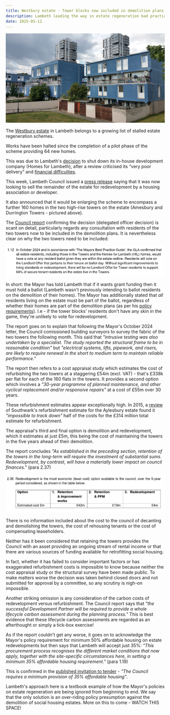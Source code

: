 ```yaml
---
title: Westbury estate - Tower blocks now included in demolition plans 
description: Lambeth leading the way in estate regeneration bad practice!
date: 2025-05-12
---
```

![Westbury estate image](../estates/src/images/wb10.jpg)

The [Westbury estate](https://estatewatch.london/estates/westbury/) in Lambeth belongs to a growing list of stalled estate regeneration schemes.

Works have been halted since the completion of a pilot phase of the scheme providing 64 new homes.

This was due to Lambeth's [decision](https://www.insidehousing.co.uk/news/london-council-plans-to-deliver-at-least-500-new-homes-by-2030-85865) to shut down its in-house development company (Homes for Lambeth), after a review criticised its “very poor delivery” and [financial difficulties](https://www.brixtonbuzz.com/2025/05/still-on-the-payroll-homes-for-lambeth-refuses-to-die-quietly-or-cheaply/).

This week, Lambeth Council issued a [press release](https://love.lambeth.gov.uk/lambeth-an-extra-300-new-homes-could-be-added-to-council-estate/) saying that it was now looking to sell the remainder of the estate for redevelopment by a housing association or developer. 

It also announced that it would be enlarging the scheme to encompass a further 160 homes in the two high-rise towers on the estate (Amesbury and Durrington Towers - pictured above).

The [Council report](https://moderngov.lambeth.gov.uk/documents/s165728/CMDDR%20Westbury%20Estate%20Renewal%20Durrington%20and%20Amesbury%20Towers%20Part%20I.pdf) confirming the decision (delegated officer decision) is scant on detail, particularly regards any consultation with residents of the two towers now to be included in the demolition plans. It is nevertheless clear on why the two towers need to be included:

![Westbury Towers report screenshot](../estates/src/images/westburyreport.png)

In short: the Mayor has told Lambeth that if it wants grant funding then it must hold a ballot (Lambeth wasn't previously intending to ballot residents on the demolition of their homes). The Mayor has additionally stated that *all* residents living on the estate must be part of the ballot, regardless of whether their homes are part of the demolition plans (as per his [policy requirements](https://www.london.gov.uk/sites/default/files/gla_cfg_section_8._resident_ballots_-_18_july_2018.pdf)). I.e - if the tower blocks' residents don't have any skin in the game, they're unlikely to vote for redevelopment.

The report goes on to explain that following the Mayor's October 2024 letter, the Council comissioned building surveyors to survey the fabric of the two towers the following month. This said that _"intrusive testing was also undertaken by a specialist. The study reported the structural frame to be in reasonable condition"_  but _"electrical systems, lifts, pipework, and risers, are likely to require renewal in the short to medium term to maintain reliable performance."_

The report then refers to a cost appraisal study which estimates the cost of refurbishing the two towers at a staggering £54m (excl. VAT) - that's £338k per flat for each of the 160 flats in the towers. It provides a second option which involves a _"30-year programme of planned maintenance, and other cyclical replacement and/or responsive repairs"_ at a cost of £55m over 30 years. 

These refurbishment estimates appear exceptionally high. In 2015, a [review](https://www.architectsjournal.co.uk/news/assessing-aylesbury-whats-the-true-cost-of-demolishing-council-estates) of Southwark's refurbishment estimate for the Aylesbury estate found it _"impossible to track down"_ half of the costs for the £314 million total estimate for refurbishment.

The appraisal's third and final option is demolition and redevelopment, which it estimates at just £5m, this being the cost of maintaining the towers in the five years ahead of their demolition.

The report concludes _"As established in the preceding section, retention of the towers in the long-term will require the investment of substantial sums. Redevelopment, by contrast, will have a materially lower impact on council finances."_ (para 2.37)

![screenshot of council report](../estates/src/images/westburyscreenshot.png)

There is no information included about the cost to the council of decanting and demolishing the towers, the cost of rehousing tenants or the cost of compensating leaseholders. 

Neither has it been considered that retaining the towers provides the Council with an asset providing an ongoing stream of rental income or that there are various sources of funding available for retrofitting social housing.

In fact, whether it has failed to consider important factors or has exaggerated refurbishment costs is impossible to know because neither the cost appraisal study or the structural survey have been made public. To make matters worse the decision was taken behind closed doors and not submitted for approval by a committee, so any scrutiny is nigh-on impossible.

Another striking omission is any consideration of the carbon costs of redevelopment versus refurbishment. The Council report says that _"the successful Development Partner will be required to provide a whole lifecycle carbon assessment during the planning process."_ This is best evidence that these lifecycle carbon assessments are regarded as an afterthought or simply a tick-box exercise!

As if the report couldn't get any worse, it goes on to acknowledge the Mayor's policy requirement for minimum 50% affordable housing on estate redevelopments but then says that Lambeth will accept just 35%: _"This procurement process recognises the different market conditions that now apply, together with the site-specific circumstances here, in setting a minimum 35% affordable housing requirement."_ (para 1.19)

This is confirmed in the [published invitation to tender](https://www.theconstructionindex.co.uk/tenders/view/26195) - _"The Council requires a minimum provision of 35% affordable housing"_.

Lambeth's approach here is a textbook example of how the Mayor's policies on estate regeneration are being ignored from beginning to end. We say that the only solution is an over-riding policy presumption against the demolition of social housing estates. More on this to come - WATCH THIS SPACE! 